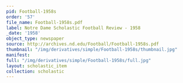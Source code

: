 ```yaml
---
pid: Football-1958s
order: '57'
file_name: Football-1958s.pdf
label: Notre Dame Scholastic Football Review - 1958
_date: '1958'
object_type: newspaper
source: http://archives.nd.edu/Football/Football-1958s.pdf
thumbnail: "/img/derivatives/simple/Football-1958s/thumbnail.jpg"
manifest:
full: "/img/derivatives/simple/Football-1958s/full.jpg"
layout: scholastic_item
collection: scholastic
---
```

